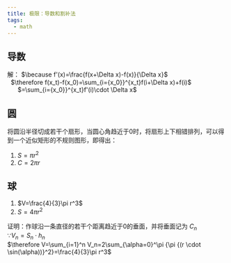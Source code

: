 ```yaml
---
title: 极限：导数和割补法
tags:
  - math
---
```


## 导数

解： $\because f'(x)=\frac{f(x+\Delta x)-f(x)}{\Delta x}$ <br> 
&nbsp; $\therefore f(x_t)-f(x_0)=\sum_{i={x_0}}^{x_t}f(i+\Delta x)+f(i)$ <br> 
&nbsp;&nbsp;&nbsp;&nbsp;&nbsp; $=\sum_{i={x_0}}^{x_t}f'(i)\cdot \Delta x$ <br> 


## 圆

将圆沿半径切成若干个扇形，当圆心角趋近于0时，将扇形上下相错排列，可以得到一个近似矩形的不规则图形，即得出：
1. $S=\pi r^2$
2. $C=2\pi r$


## 球

1. $V=\frac{4}{3}\pi r^3$
2. $S=4\pi r^2$

证明：作球沿一条直径的若干个距离趋近于0的垂面，并将垂面记为 $C_n$ <br> 
 $\because V_n =S_n \cdot h_n$ <br> 
 $\therefore V=\sum_{i=1}^n V_n=2\sum_{\alpha=0}^\pi {\pi {(r \cdot \sin(\alpha))}^2}=\frac{4}{3}\pi r^3$ <br>
